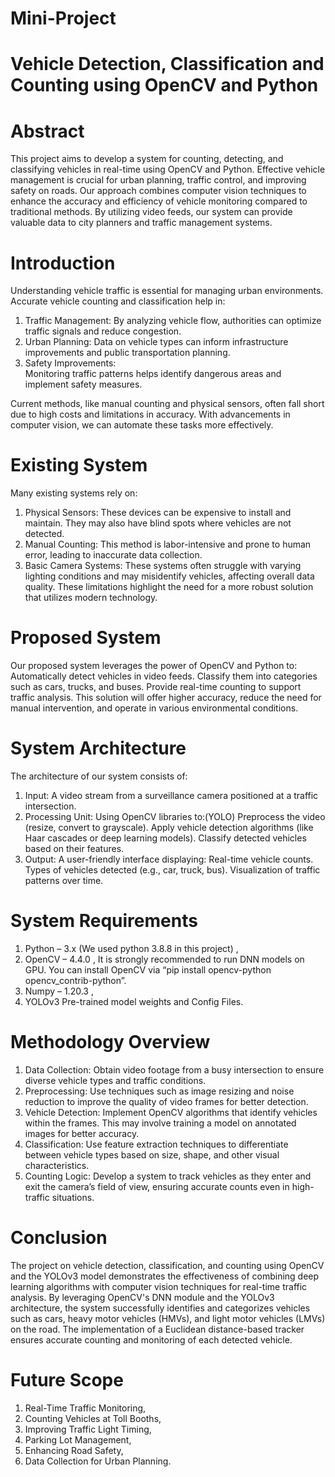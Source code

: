 # Mini-Project
# Vehicle Detection, Classification and Counting using OpenCV and Python


# Abstract

This project aims to develop a system for counting, detecting, and classifying vehicles in real-time using OpenCV and Python. Effective vehicle management is crucial for urban planning, traffic control, and improving safety on roads. Our approach combines computer vision techniques to enhance the accuracy and efficiency of vehicle monitoring compared to traditional methods. By utilizing video feeds, our system can provide valuable data to city planners and traffic management systems.

# Introduction

Understanding vehicle traffic is essential for managing urban environments. Accurate vehicle counting and classification help in:
1. Traffic Management:
By analyzing vehicle flow, authorities can optimize traffic signals and reduce congestion.
2. Urban Planning:
Data on vehicle types can inform infrastructure improvements and public transportation planning.
3. Safety Improvements:  
Monitoring traffic patterns helps identify dangerous areas and implement safety measures.

Current methods, like manual counting and physical sensors, often fall short due to high costs and limitations in accuracy. With advancements in computer vision, we can automate these tasks more effectively.

# Existing System

Many existing systems rely on:
1. Physical Sensors: 
These devices can be expensive to install and maintain. They may also have blind spots where vehicles are not detected.
2. Manual Counting:
This method is labor-intensive and prone to human error, leading to inaccurate data collection.
3. Basic Camera Systems: 
These systems often struggle with varying lighting conditions and may misidentify vehicles, affecting overall data quality.
These limitations highlight the need for a more robust solution that utilizes modern technology.

# Proposed System

Our proposed system leverages the power of OpenCV and Python to:
Automatically detect vehicles in video feeds.
Classify them into categories such as cars, trucks, and buses.
Provide real-time counting to support traffic analysis.
This solution will offer higher accuracy, reduce the need for manual intervention, and operate in various environmental conditions.

# System Architecture

The architecture of our system consists of:
1. Input:
A video stream from a surveillance camera positioned at a traffic intersection.
2. Processing Unit: 
Using OpenCV libraries to:(YOLO)
Preprocess the video (resize, convert to grayscale).
Apply vehicle detection algorithms (like Haar cascades or deep learning models).
Classify detected vehicles based on their features.
3. Output: 
A user-friendly interface displaying:
Real-time vehicle counts.
Types of vehicles detected (e.g., car, truck, bus).
Visualization of traffic patterns over time.

# System Requirements

1. Python – 3.x (We used python 3.8.8 in this project) , 
2. OpenCV – 4.4.0 , 
It is strongly recommended to run DNN models on GPU.
You can install OpenCV via “pip install opencv-python opencv_contrib-python”.
3. Numpy – 1.20.3 , 
4. YOLOv3 Pre-trained model weights and Config Files.

# Methodology Overview

1. Data Collection: Obtain video footage from a busy intersection to ensure diverse vehicle types and traffic conditions.
2. Preprocessing: Use techniques such as image resizing and noise reduction to improve the quality of video frames for better detection.
3. Vehicle Detection: Implement OpenCV algorithms that identify vehicles within the frames. This may involve training a model on annotated images for better accuracy.
4. Classification: Use feature extraction techniques to differentiate between vehicle types based on size, shape, and other visual characteristics.
5. Counting Logic: Develop a system to track vehicles as they enter and exit the camera’s field of view, ensuring accurate counts even in high-traffic situations.

# Conclusion

The project on vehicle detection, classification, and counting using OpenCV and the YOLOv3 model demonstrates the effectiveness of combining deep learning algorithms with computer vision techniques for real-time traffic analysis. By leveraging OpenCV's DNN module and the YOLOv3 architecture, the system successfully identifies and categorizes vehicles such as cars, heavy motor vehicles (HMVs), and light motor vehicles (LMVs) on the road. The implementation of a Euclidean distance-based tracker ensures accurate counting and monitoring of each detected vehicle.

# Future Scope

1. Real-Time Traffic Monitoring, 
2. Counting Vehicles at Toll Booths, 
3. Improving Traffic Light Timing, 
4. Parking Lot Management, 
5. Enhancing Road Safety, 
6. Data Collection for Urban Planning.

